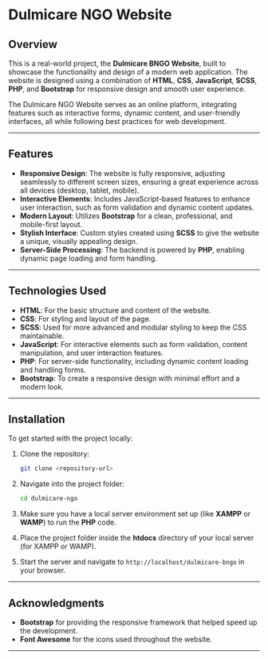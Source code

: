 
# Dulmicare NGO Website

## Overview

This is a real-world project, the **Dulmicare BNGO Website**, built to showcase the functionality and design of a modern web application. The website is designed using a combination of **HTML**, **CSS**, **JavaScript**, **SCSS**, **PHP**, and **Bootstrap** for responsive design and smooth user experience.

The Dulmicare NGO Website serves as an online platform, integrating features such as interactive forms, dynamic content, and user-friendly interfaces, all while following best practices for web development.

---

## Features

- **Responsive Design**: The website is fully responsive, adjusting seamlessly to different screen sizes, ensuring a great experience across all devices (desktop, tablet, mobile).
- **Interactive Elements**: Includes JavaScript-based features to enhance user interaction, such as form validation and dynamic content updates.
- **Modern Layout**: Utilizes **Bootstrap** for a clean, professional, and mobile-first layout.
- **Stylish Interface**: Custom styles created using **SCSS** to give the website a unique, visually appealing design.
- **Server-Side Processing**: The backend is powered by **PHP**, enabling dynamic page loading and form handling.

---

## Technologies Used

- **HTML**: For the basic structure and content of the website.
- **CSS**: For styling and layout of the page.
- **SCSS**: Used for more advanced and modular styling to keep the CSS maintainable.
- **JavaScript**: For interactive elements such as form validation, content manipulation, and user interaction features.
- **PHP**: For server-side functionality, including dynamic content loading and handling forms.
- **Bootstrap**: To create a responsive design with minimal effort and a modern look.

---

## Installation

To get started with the project locally:

1. Clone the repository:
   ```bash
   git clone <repository-url>
   ```

2. Navigate into the project folder:
   ```bash
   cd dulmicare-ngo
   ```

3. Make sure you have a local server environment set up (like **XAMPP** or **WAMP**) to run the **PHP** code.

4. Place the project folder inside the **htdocs** directory of your local server (for XAMPP or WAMP).

5. Start the server and navigate to `http://localhost/dulmicare-bngo` in your browser.

---




## Acknowledgments

- **Bootstrap** for providing the responsive framework that helped speed up the development.
- **Font Awesome** for the icons used throughout the website.

---
